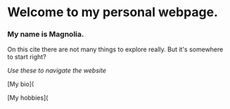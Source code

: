 # Welcome to my personal webpage.
### My name is Magnolia.
On this cite there are not many things to explore really. But it's somewhere to start right?

*Use these to navigate the website*

[My bio](

[My hobbies](
